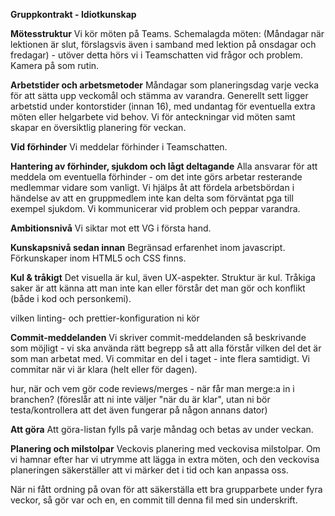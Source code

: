 **Gruppkontrakt - Idiotkunskap**

**Mötesstruktur**
Vi kör möten på Teams. Schemalagda möten: (Måndagar när lektionen är slut, förslagsvis även i samband med lektion på onsdagar och fredagar) - utöver detta hörs vi i Teamschatten vid frågor och problem. Kamera på som rutin. 

**Arbetstider och arbetsmetoder**
Måndagar som planeringsdag varje vecka för att sätta upp veckomål och stämma av varandra. Generellt sett ligger arbetstid under kontorstider (innan 16), med undantag för eventuella extra möten eller helgarbete vid behov. Vi för anteckningar vid möten samt skapar en översiktlig planering för veckan. 

**Vid förhinder**
Vi meddelar förhinder i Teamschatten. 

**Hantering av förhinder, sjukdom och lågt deltagande**
Alla ansvarar för att meddela om eventuella förhinder - om det inte görs arbetar resterande medlemmar vidare som vanligt. Vi hjälps åt att fördela arbetsbördan i händelse av att en gruppmedlem inte kan delta som förväntat pga till exempel sjukdom. Vi kommunicerar vid problem och peppar varandra. 

**Ambitionsnivå**
Vi siktar mot ett VG i första hand. 

**Kunskapsnivå sedan innan**
Begränsad erfarenhet inom javascript. Förkunskaper inom HTML5 och CSS finns. 

**Kul & tråkigt**
Det visuella är kul, även UX-aspekter. Struktur är kul. Tråkiga saker är att känna att man inte kan eller förstår det man gör och konflikt (både i kod och personkemi).

vilken linting- och prettier-konfiguration ni kör

**Commit-meddelanden**
Vi skriver commit-meddelanden så beskrivande som möjligt - vi ska använda rätt begrepp så att alla förstår vilken del det är som man arbetat med. Vi commitar en del i taget - inte flera samtidigt. Vi commitar när vi är klara (helt eller för dagen). 

hur, när och vem gör code reviews/merges - när får man merge:a in i branchen? (föreslår att ni inte väljer "när du är klar", utan ni bör testa/kontrollera att det även fungerar på någon annans dator)

**Att göra**
Att göra-listan fylls på varje måndag och betas av under veckan. 

**Planering och milstolpar**
Veckovis planering med veckovisa milstolpar. Om vi hamnar efter har vi utrymme att lägga in extra möten, och den veckovisa planeringen säkerställer att vi märker det i tid och kan anpassa oss.

När ni fått ordning på ovan för att säkerställa ett bra grupparbete under fyra veckor, så gör var och en, en commit till denna fil med sin underskrift.

